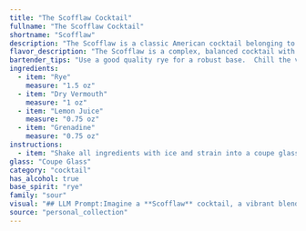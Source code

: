 ```yaml
---
title: "The Scofflaw Cocktail"
fullname: "The Scofflaw Cocktail"
shortname: "Scofflaw"
description: "The Scofflaw is a classic American cocktail belonging to the Sour family, with its base of rye whiskey, vermouth, and citrus.  Named for the scofflaws who broke Prohibition laws, it's likely from the 1920s,  embracing the rebellious spirit of the era. "
flavor_description: "The Scofflaw is a complex, balanced cocktail with a dry, spicy kick. Rye whiskey provides a bold, peppery flavor that's tempered by the dry vermouth's botanical notes. Lemon juice adds a bright acidity, while a touch of grenadine rounds out the flavor with a subtle sweetness and a hint of pomegranate. It's a sophisticated drink that's both refreshing and satisfying. "
bartender_tips: "Use a good quality rye for a robust base.  Chill the vermouth and lemon juice before mixing for a crisp flavor.  Don't be afraid to adjust the grenadine to your sweetness preference - a touch is all you need.  Shake vigorously with ice for a frothy, well-chilled drink.  Strain into a chilled coupe glass and garnish with a lemon twist. "
ingredients:
  - item: "Rye"
    measure: "1.5 oz"
  - item: "Dry Vermouth"
    measure: "1 oz"
  - item: "Lemon Juice"
    measure: "0.75 oz"
  - item: "Grenadine"
    measure: "0.75 oz"
instructions:
  - item: "Shake all ingredients with ice and strain into a coupe glass."
glass: "Coupe Glass"
category: "cocktail"
has_alcohol: true
base_spirit: "rye"
family: "sour"
visual: "## LLM Prompt:Imagine a **Scofflaw** cocktail, a vibrant blend of **rye whiskey**, **dry vermouth**, **lemon juice**, and a touch of **grenadine**.  **Describe the appearance of the Scofflaw, paying attention to:*** **Color:** What hues are present? Is it a clear, vibrant, or murky color?* **Clarity:** Is it transparent, slightly hazy, or opaque?* **Texture:** Is it oily, syrupy, or smooth?* **Garnish:** What garnish would be appropriate, and how does it enhance the visual appeal?* **Glassware:** What type of glass best showcases the Scofflaw's appearance? **Example:** The Scofflaw shimmers a captivating amber hue, with hints of ruby red from the grenadine peeking through. Its texture is smooth and silky, with a delicate oiliness on the surface. A twist of lemon peel, its oils clinging to the rim of a chilled coupe glass, completes the picture. "
source: "personal_collection"
---
```


